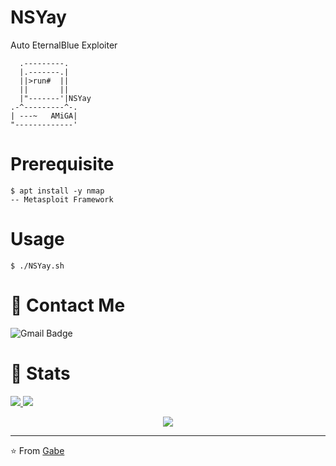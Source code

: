 # NSYay
Auto EternalBlue Exploiter
```
  .---------.
  |.-------.|
  ||>run#  ||
  ||       ||
  |"-------'|NSYay
.-^---------^-.
| ---~   AMiGA|
"-------------'
```
# Prerequisite
```
$ apt install -y nmap
-- Metasploit Framework
```
# Usage
```
$ ./NSYay.sh
```
# 💬 Contact Me 

![Gmail Badge](https://img.shields.io/badge/-berriosgabe@gmail.com-c14438?style=flat-square&logo=Gmail&logoColor=white)

# 🚦 Stats

<a href="https://github.com/CharlesTheGreat77">
  <img src="https://github-readme-stats.vercel.app/api?username=CharlesTheGreat77&show_icons=true&hide=commits" />
</a>
<a href="https://github.com/CharlesTheGreat77">
  <img src="https://github-readme-stats.vercel.app/api/top-langs/?username=CharlesTheGreat77&layout=compact" />
</a>

<p align="center"> 
  <img src="https://profile-counter.glitch.me/CharlesTheGreat77/count.svg" />
</p>

---
⭐️ From [Gabe](https://github.com/CharlesTheGreat77)
